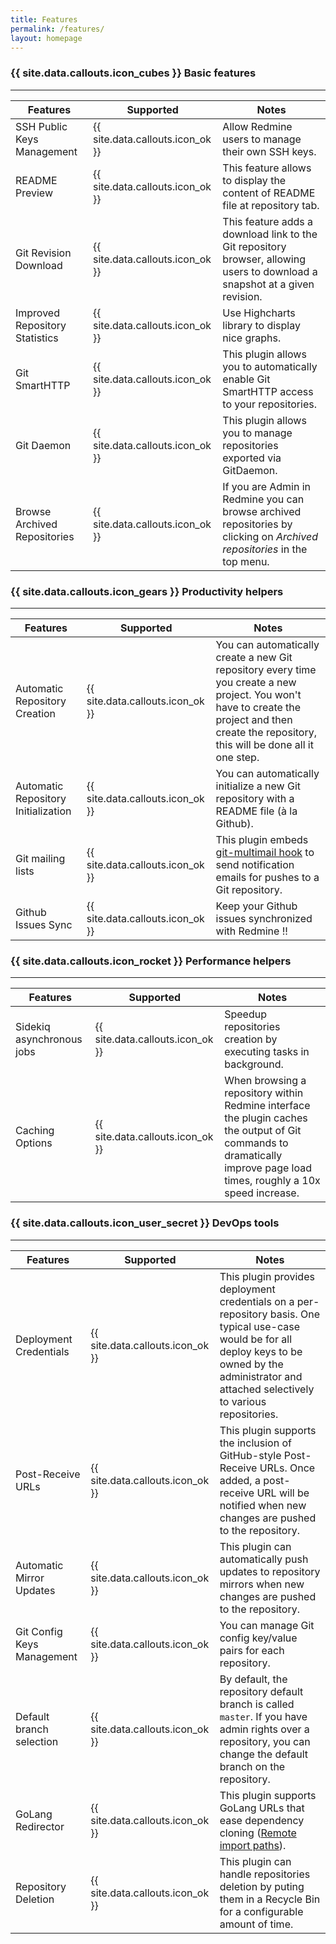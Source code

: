 ```yaml
---
title: Features
permalink: /features/
layout: homepage
---
```


### {{ site.data.callouts.icon_cubes }} Basic features
***

Features | Supported | Notes
---------|-----------|------
SSH Public Keys Management          | {{ site.data.callouts.icon_ok }} | Allow Redmine users to manage their own SSH keys.
README Preview                      | {{ site.data.callouts.icon_ok }} | This feature allows to display the content of README file at repository tab.
Git Revision Download               | {{ site.data.callouts.icon_ok }} | This feature adds a download link to the Git repository browser, allowing users to download a snapshot at a given revision.
Improved Repository Statistics      | {{ site.data.callouts.icon_ok }} | Use Highcharts library to display nice graphs.
Git SmartHTTP                       | {{ site.data.callouts.icon_ok }} | This plugin allows you to automatically enable Git SmartHTTP access to your repositories.
Git Daemon                          | {{ site.data.callouts.icon_ok }} | This plugin allows you to manage repositories exported via GitDaemon.
Browse Archived Repositories        | {{ site.data.callouts.icon_ok }} | If you are Admin in Redmine you can browse archived repositories by clicking on *Archived repositories* in the top menu.


### {{ site.data.callouts.icon_gears }} Productivity helpers
***

Features | Supported | Notes
---------|-----------|------
Automatic Repository Creation       | {{ site.data.callouts.icon_ok }} | You can automatically create a new Git repository every time you create a new project. You won't have to create the project and then create the repository, this will be done all it one step.
Automatic Repository Initialization | {{ site.data.callouts.icon_ok }} | You can automatically initialize a new Git repository with a README file (à la Github).
Git mailing lists                   | {{ site.data.callouts.icon_ok }} | This plugin embeds [git-multimail hook](https://github.com/mhagger/git-multimail) to send notification emails for pushes to a Git repository.
Github Issues Sync                  | {{ site.data.callouts.icon_ok }} | Keep your Github issues synchronized with Redmine !!


### {{ site.data.callouts.icon_rocket }} Performance helpers
***

Features | Supported | Notes
---------|-----------|------
Sidekiq asynchronous jobs           | {{ site.data.callouts.icon_ok }} | Speedup repositories creation by executing tasks in background.
Caching Options                     | {{ site.data.callouts.icon_ok }} | When browsing a repository within Redmine interface the plugin caches the output of Git commands to dramatically improve page load times, roughly a 10x speed increase.


### {{ site.data.callouts.icon_user_secret }} DevOps tools
***

Features | Supported | Notes
---------|-----------|------
Deployment Credentials              | {{ site.data.callouts.icon_ok }} | This plugin provides deployment credentials on a per-repository basis. One typical use-case would be for all deploy keys to be owned by the administrator and attached selectively to various repositories.
Post-Receive URLs                   | {{ site.data.callouts.icon_ok }} | This plugin supports the inclusion of GitHub-style Post-Receive URLs. Once added, a post-receive URL will be notified when new changes are pushed to the repository.
Automatic Mirror Updates            | {{ site.data.callouts.icon_ok }} | This plugin can automatically push updates to repository mirrors when new changes are pushed to the repository.
Git Config Keys Management          | {{ site.data.callouts.icon_ok }} | You can manage Git config key/value pairs for each repository.
Default branch selection            | {{ site.data.callouts.icon_ok }} | By default, the repository default branch is called ```master```. If you have admin rights over a repository, you can change the default branch on the repository.
GoLang Redirector                   | {{ site.data.callouts.icon_ok }} | This plugin supports GoLang URLs that ease dependency cloning ([Remote import paths](http://golang.org/cmd/go/#hdr-Remote_import_paths)).
Repository Deletion                 | {{ site.data.callouts.icon_ok }} | This plugin can handle repositories deletion by puting them in a Recycle Bin for a configurable amount of time.
